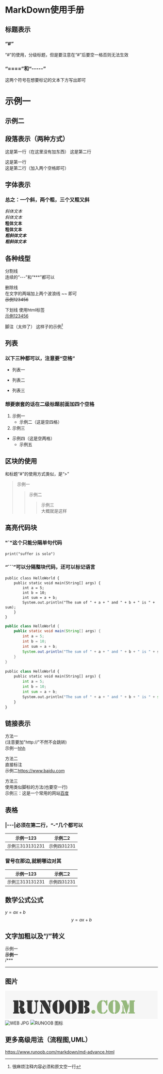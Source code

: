 # MarkDown使用手册

## 标题表示


### “#”
“#”的使用，分级标题，但是要注意在“#”后要空一格否则无法生效


### “====”和“-----”
这两个符号在想要标记的文本下方写出即可

示例一
======
示例二
------


## 段落表示（两种方式）
这是第一行（在这里没有加东西）
这是第二行  

这是第一行  
这是第二行（加入两个空格即可）


## 字体表示
### 总之：一个斜，两个粗，三个又粗又斜
*斜体文本*  
_斜体文本_  
**粗体文本**  
__粗体文本__  
***粗斜体文本***  
___粗斜体文本___


## 各种线型
分割线  
连续的“---”和“***”都可以

删除线  
在文字的两端加上两个波浪线 ~~ 即可  
~~示例123456~~

下划线
使用html标签<u>  </u>  
<u>示例123456</u>

脚注（太帅了）
这样子的示例[^1]

[^1]:很麻烦注释内容必须和原文空一行

## 列表

### 以下三种都可以，注意要“空格”
- 列表一
* 列表二
+ 列表三

### 想要嵌套的话在二级标题前面加四个空格

1. 示例一
    - 示例二（这是空四格）
2. 示例三
  - 示例四（这是空两格）
    - 示例五

## 区块的使用
和标题“#”的使用方式类似，是“>”
> 示例一
>> 示例二
>>> 示例三  
>>> 大概就是这样

## 高亮代码块

### "`"这个只能分隔单句代码  
`print("suffer is solo")`  

### “```”可以分隔整块代码，还可以标记语言

```
public class HelloWorld {
    public static void main(String[] args) {
        int a = 5;
        int b = 10;
        int sum = a + b;
        System.out.println("The sum of " + a + " and " + b + " is " + sum);
    }
}
```  



```java
public class HelloWorld {
    public static void main(String[] args) {
        int a = 5;
        int b = 10;
        int sum = a + b;
        System.out.println("The sum of " + a + " and " + b + " is " + sum);
    }
}
```

```py
public class HelloWorld {
    public static void main(String[] args) {
        int a = 5;
        int b = 10;
        int sum = a + b;
        System.out.println("The sum of " + a + " and " + b + " is " + sum);
    }
}
```

## 链接表示

方法一  
(注意要加"http://"不然不会跳转)  
示例一[hhh](https://www.baidu.com)

方法二  
直接标注  
示例二<https://www.baidu.com>

方法三  
使用类似脚标的方法(也要空一行)  
示例三：这是一个常用的网站[百度][1]

[1]:https://www.baidu.com


## 表格  
### |---|必须在第二行，“-”几个都可以
|示例一123|示例二2|
|-|-|
|示例三313131231|示例四31231|

### 冒号在那边,就朝哪边对其
|示例一123|示例二2|
|:--:|:-:|
|示例三313131231|示例四31231|

## 数学公式公式
$y=ax+b$
$$y=ax+b$$

## 文字加粗以及“/”转义
示例一  
**示例一**  
/***
*** 

## 图片
![Alt text](image.png)
![WEB JPG](https://www.runoob.com/wp-content/uploads/2019/03/A042DF30-C232-46F3-8436-7D6C35351BBD.jpg)
![RUNOOB 图标](https://static.runoob.com/images/runoob-logo.png)


## 更多高级用法（流程图,UML）
<https://www.runoob.com/markdown/md-advance.html>
